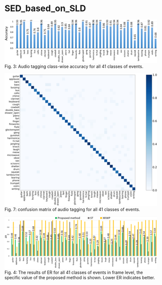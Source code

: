 # SED_based_on_SLD

![fig3](https://github.com/moses1994/SED_based_on_SLD/blob/master/fig3.PNG)
Fig. 3: Audio tagging class-wise accuracy for all 41 classes of events.



![confusion](https://github.com/moses1994/SED_based_on_SLD/blob/master/confusion.PNG)
Fig. 7: confusion matrix of audio tagging for all 41 classes of events.



![fig4](https://github.com/moses1994/SED_based_on_SLD/blob/master/fig4.PNG)
Fig. 4: The results of ER for all 41 classes of events in frame level, the specific value of the proposed method is shown. Lower ER indicates better.
